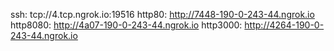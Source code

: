ssh: tcp://4.tcp.ngrok.io:19516 
http80: http://7448-190-0-243-44.ngrok.io 
http8080: http://4a07-190-0-243-44.ngrok.io 
http3000: http://4264-190-0-243-44.ngrok.io 
